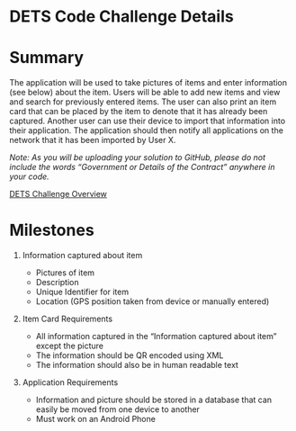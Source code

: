 # DETS Code Challenge Details

# Summary
The application will be used to take pictures of items and enter information (see below) about the item. Users will be able to add new items and view and search for previously entered items. The user can also print an item card that can be placed by the item to denote that it has already been captured. Another user can use their device to import that information into their application. The application should then notify all applications on the network that it has been imported by User X.

*Note: As you will be uploading your solution to GitHub, please do not include the words “Government or Details of the Contract” anywhere in your code.*

[DETS Challenge Overview](https://github.com/18F/digitalaccelerator/blob/18f-pages/code-challenge-DETS/DETS-Code-Challenge.mdown)

# Milestones

1. Information captured about item
	- Pictures of item
	- Description
	- Unique Identifier for item
	- Location (GPS position taken from device or manually entered)

2. Item Card Requirements
	- All information captured in the “Information captured about item” except the picture
	- The information should be QR encoded using XML
	- The information should also be in human readable text

3. Application Requirements
	- Information and picture should be stored in a database that can easily be moved from one device to another
	- Must work on an Android Phone
